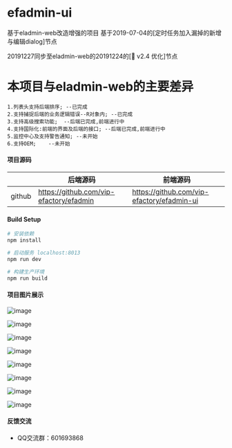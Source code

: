 # efadmin-ui
基于eladmin-web改造增强的项目
基于2019-07-04的[定时任务加入漏掉的新增与编辑dialog]节点

20191227同步至eladmin-web的20191224的[:bookmark: v2.4 优化]节点

# 本项目与eladmin-web的主要差异
```
1.列表头支持后端排序; --已完成
2.支持捕捉后端的业务逻辑错误--R对象内; --已完成
3.支持高级搜索功能;  --后端已完成,前端进行中
4.支持国际化:前端的界面及后端的接口; --后端已完成,前端进行中
5.监控中心及支持警告通知; --未开始 
6.支持OEM;    --未开始
```

#### 项目源码

|     |   后端源码  |   前端源码  |
|---  |--- | --- |
|  github   |  https://github.com/vip-efactory/efadmin   |  https://github.com/vip-efactory/efadmin-ui   |


#### Build Setup
``` bash
# 安装依赖
npm install

# 启动服务 localhost:8013
npm run dev

# 构建生产环境
npm run build
```

#### 项目图片展示
![image](https://github.com/vip-efactory/efadmin-ui/raw/master/public/proj_imgs/zh_Login.png)

![image](https://github.com/vip-efactory/efadmin-ui/raw/master/public/proj_imgs/switch_lang_Login.png)

![image](https://github.com/vip-efactory/efadmin-ui/raw/master/public/proj_imgs/en_Login.png)

![image](https://github.com/vip-efactory/efadmin-ui/raw/master/public/proj_imgs/zh_main.png)

![image](https://github.com/vip-efactory/efadmin-ui/raw/master/public/proj_imgs/en_main.png)

![image](https://github.com/vip-efactory/efadmin-ui/raw/master/public/proj_imgs/en_employee.png)

![image](https://github.com/vip-efactory/efadmin-ui/raw/master/public/proj_imgs/i18n_zh_api.png)

![image](https://github.com/vip-efactory/efadmin-ui/raw/master/public/proj_imgs/i18n_en_api.png)


#### 反馈交流

- QQ交流群：601693868


